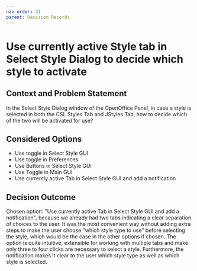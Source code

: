 ```yaml
---
nav_order: 31
parent: Decision Records
---
```

# Use currently active Style tab in Select Style Dialog to decide which style to activate

## Context and Problem Statement

In the Select Style Dialog window of the OpenOffice Panel, in case a style is selected in both the CSL Styles Tab and JStyles Tab, how to decide which of the two will be activated for use?

## Considered Options

* Use toggle in Select Style GUI
* Use toggle in Preferences
* Use Buttons in Select Style GUI
* Use Toggle in Main GUI
* Use currently active Tab in Select Style GUI and add a notification

## Decision Outcome

Chosen option: "Use currently active Tab in Select Style GUI and add a notification", because we already had two tabs indicating a clear separation of choices to the user. It was the most convenient way without adding extra steps to make the user choose "which style type to use" before selecting the style, which would be the case in the other options if chosen. The option is quite intuitive, extensible for working with multiple tabs and make only three to four clicks are necessary to select a style. Furthermore, the notification makes it clear to the user which style type as well as which style is selected.
